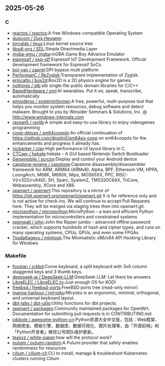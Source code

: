 ## 2025-05-26

### C

* [reactos / reactos](https://github.com/reactos/reactos):A free Windows-compatible Operating System
* [duixcom / Duix.Heygem](https://github.com/duixcom/Duix.Heygem):
* [torvalds / linux](https://github.com/torvalds/linux):Linux kernel source tree
* [libsdl-org / SDL](https://github.com/libsdl-org/SDL):Simple Directmedia Layer
* [mgba-emu / mgba](https://github.com/mgba-emu/mgba):mGBA Game Boy Advance Emulator
* [espressif / esp-idf](https://github.com/espressif/esp-idf):Espressif IoT Development Framework. Official development framework for Espressif SoCs.
* [bol-van / zapret](https://github.com/bol-van/zapret):DPI bypass multi platform
* [PerformanC / ReZygisk](https://github.com/PerformanC/ReZygisk):Transparent implementation of Zygisk.
* [erincatto / box2d](https://github.com/erincatto/box2d):Box2D is a 2D physics engine for games
* [nothings / stb](https://github.com/nothings/stb):stb single-file public domain libraries for C/C++
* [BasedHardware / omi](https://github.com/BasedHardware/omi):AI wearables. Put it on, speak, transcribe, automatically
* [winsiderss / systeminformer](https://github.com/winsiderss/systeminformer):A free, powerful, multi-purpose tool that helps you monitor system resources, debug software and detect malware. Brought to you by Winsider Seminars & Solutions, Inc. @ http://www.windows-internals.com
* [raysan5 / raylib](https://github.com/raysan5/raylib):A simple and easy-to-use library to enjoy videogames programming
* [coop-deluxe / sm64coopdx](https://github.com/coop-deluxe/sm64coopdx):An official continuation of https://github.com/djoslin0/sm64ex-coop on sm64coopdx for the enhancements and progress it already has.
* [nicbarker / clay](https://github.com/nicbarker/clay):High performance UI layout library in C.
* [CTCaer / hekate](https://github.com/CTCaer/hekate):hekate - A GUI based Nintendo Switch Bootloader
* [Genymobile / scrcpy](https://github.com/Genymobile/scrcpy):Display and control your Android device
* [capstone-engine / capstone](https://github.com/capstone-engine/capstone):Capstone disassembly/disassembler framework for ARM, ARM64 (ARMv8), Alpha, BPF, Ethereum VM, HPPA, LoongArch, M68K, M680X, Mips, MOS65XX, PPC, RISC-V(rv32G/rv64G), SH, Sparc, SystemZ, TMS320C64X, TriCore, Webassembly, XCore and X86.
* [openwrt / openwrt](https://github.com/openwrt/openwrt):This repository is a mirror of https://git.openwrt.org/openwrt/openwrt.git It is for reference only and is not active for check-ins. We will continue to accept Pull Requests here. They will be merged via staging trees then into openwrt.git.
* [micropython / micropython](https://github.com/micropython/micropython):MicroPython - a lean and efficient Python implementation for microcontrollers and constrained systems
* [openwall / john](https://github.com/openwall/john):John the Ripper jumbo - advanced offline password cracker, which supports hundreds of hash and cipher types, and runs on many operating systems, CPUs, GPUs, and even some FPGAs
* [TsudaKageyu / minhook](https://github.com/TsudaKageyu/minhook):The Minimalistic x86/x64 API Hooking Library for Windows

### Makefile

* [foostan / crkbd](https://github.com/foostan/crkbd):Corne keyboard, a split keyboard with 3x6 column staggered keys and 3 thumb keys.
* [deepseek-ai / DeepSeek-LLM](https://github.com/deepseek-ai/DeepSeek-LLM):DeepSeek LLM: Let there be answers
* [LibreELEC / LibreELEC.tv](https://github.com/LibreELEC/LibreELEC.tv):Just enough OS for KODI
* [freebsd / freebsd-ports](https://github.com/freebsd/freebsd-ports):FreeBSD ports tree (read-only mirror)
* [manna-harbour / miryoku](https://github.com/manna-harbour/miryoku):Miryoku is an ergonomic, minimal, orthogonal, and universal keyboard layout.
* [dbt-labs / dbt-utils](https://github.com/dbt-labs/dbt-utils):Utility functions for dbt projects.
* [openwrt / packages](https://github.com/openwrt/packages):Community maintained packages for OpenWrt. Documentation for submitting pull requests is in CONTRIBUTING.md
* [jobbole / awesome-python-cn](https://github.com/jobbole/awesome-python-cn):Python资源大全中文版，包括：Web框架、网络爬虫、模板引擎、数据库、数据可视化、图片处理等，由「开源前哨」和「Python开发者」微信公号团队维护更新。
* [teaxyz / white-paper](https://github.com/teaxyz/white-paper):how will the protocol work?
* [pulumi / pulumi-random](https://github.com/pulumi/pulumi-random):A Pulumi provider that safely enables randomness for resources
* [cilium / cilium-cli](https://github.com/cilium/cilium-cli):CLI to install, manage & troubleshoot Kubernetes clusters running Cilium
